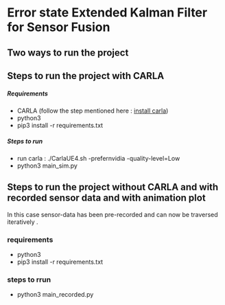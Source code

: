 # Error state Extended Kalman Filter for Sensor Fusion

## Two ways to run the project

## Steps to run the project with CARLA
##### Requirements
- CARLA (follow the step mentioned here : [install carla](https://carla.readthedocs.io/en/latest/start_quickstart/#b-package-installation:~:text=B.-,Package%20installation,-CARLA%20repository))
- python3
- pip3 install -r requirements.txt
##### Steps to run
- run carla : ./CarlaUE4.sh -prefernvidia -quality-level=Low
- python3 main_sim.py

## Steps to run the project without CARLA and with recorded sensor data and with animation plot
In this case sensor-data has been pre-recorded  and can now be traversed iteratively . 
### requirements
- python3 
- pip3 install -r requirements.txt
### steps to rrun
- python3 main_recorded.py

